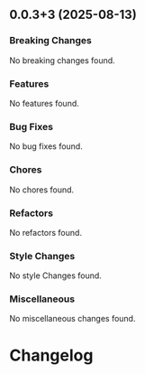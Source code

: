 ## 0.0.3+3 (2025-08-13)

### Breaking Changes
No breaking changes found.

### Features
No features found.

### Bug Fixes
No bug fixes found.

### Chores
No chores found.

### Refactors
No refactors found.

### Style Changes
No style Changes found.

### Miscellaneous
No miscellaneous changes found.

# Changelog

